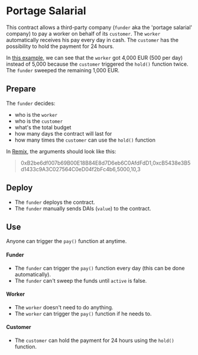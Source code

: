 # Portage Salarial

This contract allows a third-party company (`funder` aka the 'portage salarial' company) to pay a worker on behalf of its `customer`. The `worker` automatically receives his pay every day in cash. The `customer` has the possibility to hold the payment for 24 hours.

In [this example](https://goerli.etherscan.io/address/0xE9daA252B44B5d8b5CB099Eff25a43de1D155374#tokentxns), we can see that the `worker` got 4,000 EUR (500 per day) instead of 5,000 because the `customer` triggered the `hold()` function twice. The `funder` sweeped the remaining 1,000 EUR.

## Prepare

The `funder` decides:

- who is the `worker`
- who is the `customer`
- what's the total budget
- how many days the contract will last for
- how many times the `customer` can use the `hold()` function

In [Remix](http://remix.ethereum.org/), the arguments should look like this:

> 0xB2be6df007b69B00E18B84E8d7D6eb6C0AfdFdD1,0xcB5438e3B5d1433c9A3C027564C0eD04f2bFc4b6,5000,10,3

## Deploy

- The `funder` deploys the contract.
- The `funder` manually sends DAIs (`value`) to the contract.

## Use

Anyone can trigger the `pay()` function at anytime.

#### Funder

- The `funder` can trigger the `pay()` function every day (this can be done automatically).
- The `funder` can't sweep the funds until `active` is false.

#### Worker

- The `worker` doesn't need to do anything.
- The `worker` can trigger the `pay()` function if he needs to.

#### Customer

- The `customer` can hold the payment for 24 hours using the `hold()` function.
